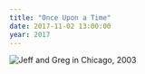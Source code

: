 ```yaml
---
title: "Once Upon a Time"
date: 2017-11-02 13:00:00
year: 2017
---
```


<img src="{{'/files/2017/11/jeff-greg-chicago-2003.jpg' | relative_url}}" alt="Jeff and Greg in Chicago, 2003" class="centered">
